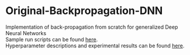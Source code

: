# Original-Backpropagation-DNN
Implementation of back-propagation from scratch for generalized Deep Neural Networks  
Sample run scripts can be found [here](https://github.com/shubhangighosh/Original-Backpropagation-DNN/blob/master/run.sh).  
Hyperparameter descriptions and experimental results can be found [here](https://github.com/shubhangighosh/Original-Backpropagation-DNN/blob/master/Report.pdf).  
